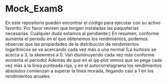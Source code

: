 # Mock_Exam8
En este repositorio pueden encontrar el código para ejecutar con su activo favorito. Por favor revisen que tengan instaladas las paqueterías necesarias.
Cualquier duda estamos al pendiente:)
En resumen, conforme aumenta el periodo en el que obtenemos los rendimientos, podemos observar que las propiedades de la distribución de rendimientos logarítmicos se va acercando cada vez más a una normal (La kurtosis se acerca a 3, la skewness a 0. Van disminuyendo cada vez más conforme aumenta el periodo) Además de que en el qq-plot vemos que se pega cada vez más a la línea punteada roja, y en el autocorrelagrama los rendimientos absolutos comienzan a superar la línea morada, llegando casi a 1 en los rendimientos anuales.

